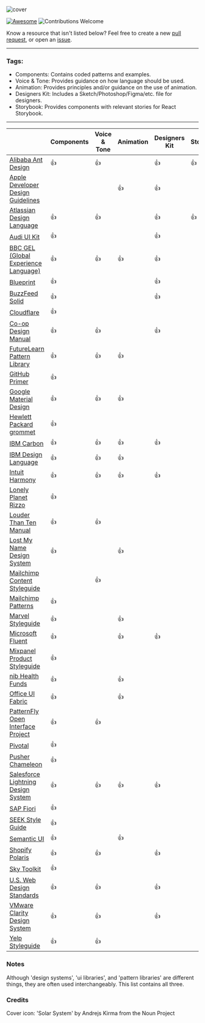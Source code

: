 ![cover](/cover.png)

[![Awesome](https://cdn.rawgit.com/sindresorhus/awesome/d7305f38d29fed78fa85652e3a63e154dd8e8829/media/badge.svg)](https://github.com/sindresorhus/awesome)
![Contributions Welcome](https://img.shields.io/badge/Contributions-welcome-blue.svg)

Know a resource that isn't listed below? Feel free to create a new [pull request](https://github.com/alexpate/awesome-design-systems/pulls), or open an [issue](https://github.com/alexpate/awesome-design-systems/issues/new).

- - -
### Tags:
- Components: Contains coded patterns and examples.
- Voice & Tone: Provides guidance on how language should be used.
- Animation: Provides principles and/or guidance on the use of animation.
- Designers Kit: Includes a Sketch/Photoshop/Figma/etc. file for designers.
- Storybook: Provides components with relevant stories for React Storybook.
- - -

|    | Components | Voice & Tone | Animation | Designers Kit | Storybook |
| ----- | ---------- | --------- | ------------ | ------ | --------- |
| [Alibaba Ant Design](https://ant.design) | 👍 | 👍 |  | 👍 | 👍 |
| [Apple Developer Design Guidelines](https://developer.apple.com/design/) |  |  | 👍 | 👍 |  |
| [Atlassian Design Language](https://atlassian.design) | 👍 | 👍 |  | 👍 | 👍 |
| [Audi UI Kit](http://www.audi.com/ci/en/guides/user-interface/introduction.html) | 👍 |  |  | 👍 |  |
| [BBC GEL (Global Experience Language)](http://www.bbc.co.uk/gel) | 👍 | 👍 | 👍 | 👍 |  |
| [Blueprint](http://blueprintjs.com/) | 👍 |  |  | 👍 |  |
| [BuzzFeed Solid](http://solid.buzzfeed.com/) | 👍 |  |  | 👍 |  |
| [Cloudflare](https://cloudflare.github.io/cf-ui/) | 👍 |  |  |  |  |
| [Co-op Design Manual](https://coop-design-manual.herokuapp.com/) | 👍 | 👍 |  | 👍 |  |
| [FutureLearn Pattern Library](https://www.futurelearn.com/pattern-library) | 👍 | 👍 | 👍 |  |  |
[GitHub Primer](http://primercss.io/) | 👍 |  |  |  |  | 
| [Google Material Design](https://material.io/) | 👍 | 👍 | 👍 |  |  |
| [Hewlett Packard grommet](https://grommet.github.io) | 👍 |  |  |  |  |
| [IBM Carbon](http://carbondesignsystem.com/) | 👍 | 👍 | 👍 | 👍 |  |
| [IBM Design Language](https://www.ibm.com/design/language/) | 👍 | 👍 | 👍 |  |  |
| [Intuit Harmony](http://harmony.intuit.com/) | 👍 | 👍 | 👍 | 👍 |  |
| [Lonely Planet Rizzo](http://rizzo.lonelyplanet.com/) | 👍 |  |  |  |  |
| [Louder Than Ten Manual](http://manual.louderthanten.com/) | 👍 | 👍 |  |  |  |
| [Lost My Name Design System](http://design-system.lostmy.name/) | 👍 |  | 👍 |  |  |
| [Mailchimp Content Styleguide](http://styleguide.mailchimp.com/) |  | 👍 |  |  |  |
| [Mailchimp Patterns](http://ux.mailchimp.com/patterns) | 👍 |  |  |  |  |
| [Marvel Styleguide](https://marvelapp.com/styleguide) | 👍 |  | 👍 |  |  |
| [Microsoft Fluent](http://fluent.microsoft.com/) | 👍 |  | 👍 | 👍 |  |
| [Mixpanel Product Styleguide](http://mixpanel.github.io/mixpanel-common/examples/style-guide-new) | 👍 |  |  |  |  |
| [nib Health Funds](https://design.nib.com.au/) | 👍 |  | 👍 |  |  |
| [Office UI Fabric](https://dev.office.com/fabric) | 👍 |  | 👍 |  |  |
| [PatternFly Open Interface Project](https://www.patternfly.org/) | 👍 | 👍 |  |  |  |
| [Pivotal](http://styleguide.pivotal.io/) | 👍 |  |  |  |  |
| [Pusher Chameleon](http://pusher.github.io/chameleon/) | 👍 |  |  |  |  |
| [Salesforce Lightning Design System](https://www.lightningdesignsystem.com) | 👍 | 👍 | 👍 | 👍 |  |
| [SAP Fiori](https://experience.sap.com/fiori-design/) | 👍 |  |  |  |  |
| [SEEK Style Guide](https://seek-oss.github.io/seek-style-guide/) | 👍 |  |  |  |  |
[Semantic UI](https://semantic-ui.com/) | 👍 |  | 👍 |  |  |
| [Shopify Polaris](https://polaris.shopify.com) | 👍 | 👍 |  | 👍 |  |
| [Sky Toolkit](https://www.sky.com/toolkit) | 👍 |  |  |  |  |
| [U.S. Web Design Standards](https://standards.usa.gov/) | 👍 | 👍 |  | 👍 |  |
| [VMware Clarity Design System](https://vmware.github.io/clarity/) | 👍 | 👍 |  | 👍 |  |
| [Yelp Styleguide](http://yelp.com/styleguide) | 👍 | 👍 |  |  |  |


### Notes
Although 'design systems', 'ui libraries', and 'pattern libraries' are different things, they are often used interchangeably. This list contains all three.

### Credits
Cover icon: 'Solar System' by Andrejs Kirma from the Noun Project
